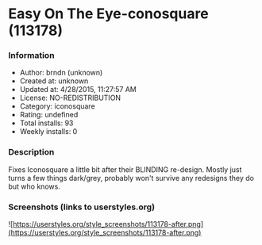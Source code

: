 # Easy On The Eye-conosquare (113178)

### Information
- Author: brndn (unknown)
- Created at: unknown
- Updated at: 4/28/2015, 11:27:57 AM
- License: NO-REDISTRIBUTION
- Category: iconosquare
- Rating: undefined
- Total installs: 93
- Weekly installs: 0


### Description
Fixes Iconosquare a little bit after their BLINDING re-design.
Mostly just turns a few things dark/grey, probably won't survive any redesigns they do but who knows.


### Screenshots (links to userstyles.org)
![https://userstyles.org/style_screenshots/113178-after.png](https://userstyles.org/style_screenshots/113178-after.png)


